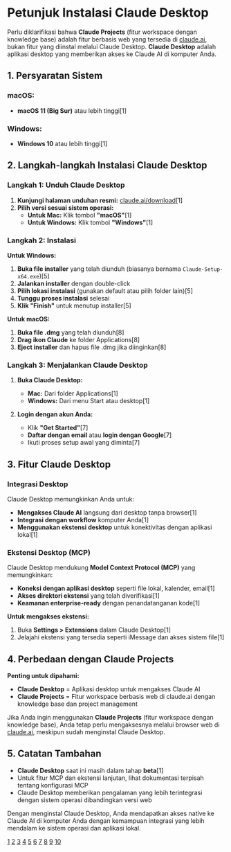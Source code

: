 # Petunjuk Instalasi Claude Desktop

Perlu diklarifikasi bahwa **Claude Projects** (fitur workspace dengan knowledge base) adalah fitur berbasis web yang tersedia di [claude.ai](https://claude.ai), bukan fitur yang diinstal melalui Claude Desktop. **Claude Desktop** adalah aplikasi desktop yang memberikan akses ke Claude AI di komputer Anda.

## 1. Persyaratan Sistem

### macOS:
- **macOS 11 (Big Sur)** atau lebih tinggi[1]

### Windows:
- **Windows 10** atau lebih tinggi[1]

## 2. Langkah-langkah Instalasi Claude Desktop

### Langkah 1: Unduh Claude Desktop
1. **Kunjungi halaman unduhan resmi:** [claude.ai/download](https://claude.ai/download)[1]
2. **Pilih versi sesuai sistem operasi:**
   - **Untuk Mac:** Klik tombol **"macOS"**[1]
   - **Untuk Windows:** Klik tombol **"Windows"**[1]

### Langkah 2: Instalasi
**Untuk Windows:**
1. **Buka file installer** yang telah diunduh (biasanya bernama `Claude-Setup-x64.exe`)[5]
2. **Jalankan installer** dengan double-click
3. **Pilih lokasi instalasi** (gunakan default atau pilih folder lain)[5]
4. **Tunggu proses instalasi** selesai
5. **Klik "Finish"** untuk menutup installer[5]

**Untuk macOS:**
1. **Buka file .dmg** yang telah diunduh[8]
2. **Drag ikon Claude** ke folder Applications[8]
3. **Eject installer** dan hapus file .dmg jika diinginkan[8]

### Langkah 3: Menjalankan Claude Desktop
1. **Buka Claude Desktop:**
   - **Mac:** Dari folder Applications[1]
   - **Windows:** Dari menu Start atau desktop[1]

2. **Login dengan akun Anda:**
   - Klik **"Get Started"**[7]
   - **Daftar dengan email** atau **login dengan Google**[7]
   - Ikuti proses setup awal yang diminta[7]

## 3. Fitur Claude Desktop

### Integrasi Desktop
Claude Desktop memungkinkan Anda untuk:
- **Mengakses Claude AI** langsung dari desktop tanpa browser[1]
- **Integrasi dengan workflow** komputer Anda[1]
- **Menggunakan ekstensi desktop** untuk konektivitas dengan aplikasi lokal[1]

### Ekstensi Desktop (MCP)
Claude Desktop mendukung **Model Context Protocol (MCP)** yang memungkinkan:
- **Koneksi dengan aplikasi desktop** seperti file lokal, kalender, email[1]
- **Akses direktori ekstensi** yang telah diverifikasi[1]
- **Keamanan enterprise-ready** dengan penandatanganan kode[1]

**Untuk mengakses ekstensi:**
1. Buka **Settings > Extensions** dalam Claude Desktop[1]
2. Jelajahi ekstensi yang tersedia seperti iMessage dan akses sistem file[1]

## 4. Perbedaan dengan Claude Projects

**Penting untuk dipahami:**
- **Claude Desktop** = Aplikasi desktop untuk mengakses Claude AI
- **Claude Projects** = Fitur workspace berbasis web di claude.ai dengan knowledge base dan project management

Jika Anda ingin menggunakan **Claude Projects** (fitur workspace dengan knowledge base), Anda tetap perlu mengaksesnya melalui browser web di [claude.ai](https://claude.ai), meskipun sudah menginstal Claude Desktop.

## 5. Catatan Tambahan

- **Claude Desktop** saat ini masih dalam tahap **beta**[1]
- Untuk fitur MCP dan ekstensi lanjutan, lihat dokumentasi terpisah tentang konfigurasi MCP
- Claude Desktop memberikan pengalaman yang lebih terintegrasi dengan sistem operasi dibandingkan versi web

Dengan menginstal Claude Desktop, Anda mendapatkan akses native ke Claude AI di komputer Anda dengan kemampuan integrasi yang lebih mendalam ke sistem operasi dan aplikasi lokal.

[1](https://support.anthropic.com/id/articles/10065433-menginstal-claude-desktop)
[2](https://support.anthropic.com/id/articles/10065433-menginstal-claude-untuk-desktop)
[3](https://apidog.com/ig/blog/fetch-mcp-server-ig/)
[4](https://claude.ai/download)
[5](https://www.testingdocs.com/install-claude-for-desktop-on-windows/)
[6](https://www.cometapi.com/id/how-to-install-and-run-claude-code-via-cometapi/)
[7](https://www.youtube.com/watch?v=iFCHouB0YRE)
[8](https://www.deeplearningnerds.com/how-to-install-claude-desktop-on-mac-a-step-by-step-guide/)
[9](https://modelcontextprotocol.io/quickstart/user)
[10](https://apidog.com/ig/blog/claude-ai-remote-mcp-server-ig/)